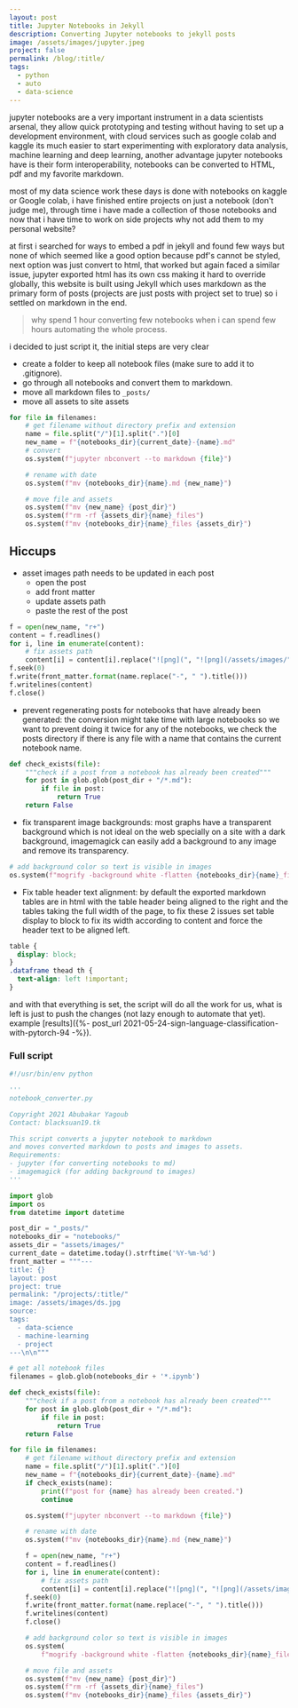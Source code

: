 ```yaml
---
layout: post
title: Jupyter Notebooks in Jekyll
description: Converting Jupyter notebooks to jekyll posts
image: /assets/images/jupyter.jpeg
project: false
permalink: /blog/:title/
tags:
  - python
  - auto
  - data-science
---
```


jupyter notebooks are a very important instrument in a data scientists arsenal,
they allow quick prototyping and testing without having to set up a development
environment, with cloud services such as google colab and kaggle its much easier
to start experimenting with exploratory data analysis, machine learning and deep
learning, another advantage jupyter notebooks have is their form
interoperability, notebooks can be converted to HTML, pdf and my favorite
markdown.

most of my data science work these days is done with notebooks on kaggle or
Google colab, i have finished entire projects on just a notebook (don't judge
me), through time i have made a collection of those notebooks and now that i
have time to work on side projects why not add them to my personal website?

at first i searched for ways to embed a pdf in jekyll and found few ways but
none of which seemed like a good option because pdf's cannot be styled, next
option was just convert to html, that worked but again faced a similar issue,
jupyter exported html has its own css making it hard to override globally, this
website is built using Jekyll which uses markdown as the primary form of posts
(projects are just posts with project set to true) so i settled on markdown in
the end.

> why spend 1 hour converting few notebooks when i can spend few hours
> automating the whole process.

i decided to just script it, the initial steps are very clear

- create a folder to keep all notebook files (make sure to add it to
  .gitignore).
- go through all notebooks and convert them to markdown.
- move all markdown files to `_posts/`
- move all assets to site assets

```python
for file in filenames:
    # get filename without directory prefix and extension
    name = file.split("/")[1].split(".")[0]
    new_name = f"{notebooks_dir}{current_date}-{name}.md"
    # convert
    os.system(f"jupyter nbconvert --to markdown {file}")

    # rename with date
    os.system(f"mv {notebooks_dir}{name}.md {new_name}")

    # move file and assets
    os.system(f"mv {new_name} {post_dir}")
    os.system(f"rm -rf {assets_dir}{name}_files")
    os.system(f"mv {notebooks_dir}{name}_files {assets_dir}")
```

## Hiccups

- asset images path needs to be updated in each post
  - open the post
  - add front matter
  - update assets path
  - paste the rest of the post

```python
f = open(new_name, "r+")
content = f.readlines()
for i, line in enumerate(content):
    # fix assets path
    content[i] = content[i].replace("![png](", "![png](/assets/images/")
f.seek(0)
f.write(front_matter.format(name.replace("-", " ").title()))
f.writelines(content)
f.close()
```

- prevent regenerating posts for notebooks that have already been generated: the
  conversion might take time with large notebooks so we want to prevent doing it
  twice for any of the notebooks, we check the posts directory if there is any
  file with a name that contains the current notebook name.

```python
def check_exists(file):
    """check if a post from a notebook has already been created"""
    for post in glob.glob(post_dir + "/*.md"):
        if file in post:
            return True
    return False
```

- fix transparent image backgrounds: most graphs have a transparent background
  which is not ideal on the web specially on a site with a dark background,
  imagemagick can easily add a background to any image and remove its
  transparency.

```python
# add background color so text is visible in images
os.system(f"mogrify -background white -flatten {notebooks_dir}{name}_files/*")
```

- Fix table header text alignment: by default the exported markdown tables are
  in html with the table header being aligned to the right and the tables taking
  the full width of the page, to fix these 2 issues set table display to block
  to fix its width according to content and force the header text to be aligned
  left.

```css
table {
  display: block;
}
.dataframe thead th {
  text-align: left !important;
}
```

and with that everything is set, the script will do all the work for us, what is
left is just to push the changes (not lazy enough to automate that yet). example
[results]({%- post_url 2021-05-24-sign-language-classification-with-pytorch-94 -%}).

### Full script

```python
#!/usr/bin/env python

'''
notebook_converter.py

Copyright 2021 Abubakar Yagoub
Contact: blacksuan19.tk

This script converts a jupyter notebook to markdown
and moves converted markdown to posts and images to assets.
Requirements:
- jupyter (for converting notebooks to md)
- imagemagick (for adding background to images)
'''

import glob
import os
from datetime import datetime

post_dir = "_posts/"
notebooks_dir = "notebooks/"
assets_dir = "assets/images/"
current_date = datetime.today().strftime('%Y-%m-%d')
front_matter = """---
title: {}
layout: post
project: true
permalink: "/projects/:title/"
image: /assets/images/ds.jpg
source:
tags:
  - data-science
  - machine-learning
  - project
---\n\n"""

# get all notebook files
filenames = glob.glob(notebooks_dir + '*.ipynb')

def check_exists(file):
    """check if a post from a notebook has already been created"""
    for post in glob.glob(post_dir + "/*.md"):
        if file in post:
            return True
    return False

for file in filenames:
    # get filename without directory prefix and extension
    name = file.split("/")[1].split(".")[0]
    new_name = f"{notebooks_dir}{current_date}-{name}.md"
    if check_exists(name):
        print(f"post for {name} has already been created.")
        continue

    os.system(f"jupyter nbconvert --to markdown {file}")

    # rename with date
    os.system(f"mv {notebooks_dir}{name}.md {new_name}")

    f = open(new_name, "r+")
    content = f.readlines()
    for i, line in enumerate(content):
        # fix assets path
        content[i] = content[i].replace("![png](", "![png](/assets/images/")
    f.seek(0)
    f.write(front_matter.format(name.replace("-", " ").title()))
    f.writelines(content)
    f.close()

    # add background color so text is visible in images
    os.system(
        f"mogrify -background white -flatten {notebooks_dir}{name}_files/*")

    # move file and assets
    os.system(f"mv {new_name} {post_dir}")
    os.system(f"rm -rf {assets_dir}{name}_files")
    os.system(f"mv {notebooks_dir}{name}_files {assets_dir}")
```

